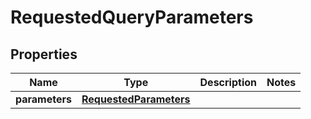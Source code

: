 

# RequestedQueryParameters


## Properties

| Name | Type | Description | Notes |
|------------ | ------------- | ------------- | -------------|
|**parameters** | [**RequestedParameters**](RequestedParameters.md) |  |  |



